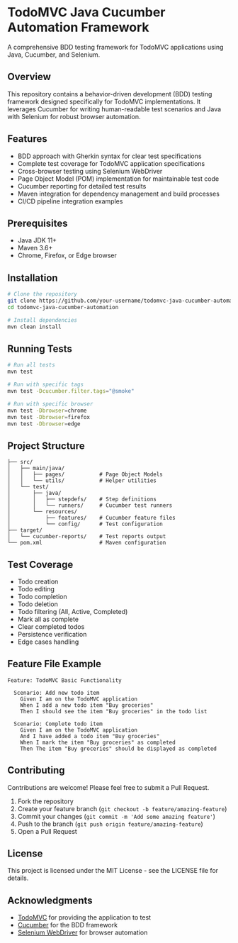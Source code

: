 # TodoMVC Java Cucumber Automation Framework

A comprehensive BDD testing framework for TodoMVC applications using Java, Cucumber, and Selenium.

## Overview

This repository contains a behavior-driven development (BDD) testing framework designed specifically for TodoMVC implementations. It leverages Cucumber for writing human-readable test scenarios and Java with Selenium for robust browser automation.

## Features

- BDD approach with Gherkin syntax for clear test specifications
- Complete test coverage for TodoMVC application specifications
- Cross-browser testing using Selenium WebDriver
- Page Object Model (POM) implementation for maintainable test code
- Cucumber reporting for detailed test results
- Maven integration for dependency management and build processes
- CI/CD pipeline integration examples

## Prerequisites

- Java JDK 11+
- Maven 3.6+
- Chrome, Firefox, or Edge browser

## Installation

```bash
# Clone the repository
git clone https://github.com/your-username/todomvc-java-cucumber-automation.git
cd todomvc-java-cucumber-automation

# Install dependencies
mvn clean install
```

## Running Tests

```bash
# Run all tests
mvn test

# Run with specific tags
mvn test -Dcucumber.filter.tags="@smoke"

# Run with specific browser
mvn test -Dbrowser=chrome
mvn test -Dbrowser=firefox
mvn test -Dbrowser=edge
```

## Project Structure

```
├── src/
│   ├── main/java/
│   │   ├── pages/           # Page Object Models
│   │   └── utils/           # Helper utilities
│   └── test/
│       ├── java/
│       │   ├── stepdefs/    # Step definitions
│       │   └── runners/     # Cucumber test runners
│       └── resources/
│           ├── features/    # Cucumber feature files
│           └── config/      # Test configuration
├── target/
│   └── cucumber-reports/    # Test reports output
└── pom.xml                  # Maven configuration
```

## Test Coverage

- Todo creation
- Todo editing
- Todo completion
- Todo deletion
- Todo filtering (All, Active, Completed)
- Mark all as complete
- Clear completed todos
- Persistence verification
- Edge cases handling

## Feature File Example

```gherkin
Feature: TodoMVC Basic Functionality

  Scenario: Add new todo item
    Given I am on the TodoMVC application
    When I add a new todo item "Buy groceries"
    Then I should see the item "Buy groceries" in the todo list
    
  Scenario: Complete todo item
    Given I am on the TodoMVC application
    And I have added a todo item "Buy groceries"
    When I mark the item "Buy groceries" as completed
    Then The item "Buy groceries" should be displayed as completed
```

## Contributing

Contributions are welcome! Please feel free to submit a Pull Request.

1. Fork the repository
2. Create your feature branch (`git checkout -b feature/amazing-feature`)
3. Commit your changes (`git commit -m 'Add some amazing feature'`)
4. Push to the branch (`git push origin feature/amazing-feature`)
5. Open a Pull Request

## License

This project is licensed under the MIT License - see the LICENSE file for details.

## Acknowledgments

- [TodoMVC](https://todomvc.com/) for providing the application to test
- [Cucumber](https://cucumber.io/) for the BDD framework
- [Selenium WebDriver](https://www.selenium.dev/) for browser automation
